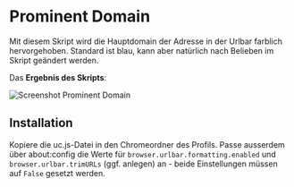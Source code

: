 # Prominent Domain
Mit diesem Skript wird die Hauptdomain der Adresse in der Urlbar farblich hervorgehoben. Standard ist blau, 
kann aber natürlich nach Belieben im Skript geändert werden.

Das **Ergebnis des Skripts**:

![Screenshot Prominent Domain](https://github.com/ardiman/userChrome.js/raw/master/prominentdomain/scr_prominentdomain.png)

## Installation
Kopiere die uc.js-Datei in den Chromeordner des Profils. Passe ausserdem über about:config die Werte für 
`browser.urlbar.formatting.enabled` und `browser.urlbar.trimURLs` (ggf. anlegen) an - beide Einstellungen müssen auf
`False` gesetzt werden.